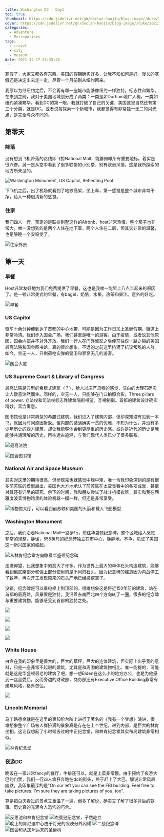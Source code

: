 ```yaml
---
title: Washington DC - Day1
toc: true
thumbnail: https://cdn.jsdelivr.net/gh/declan-haojin/blog-image//duke/20211217232501.png
cover: https://cdn.jsdelivr.net/gh/declan-haojin/blog-image//duke/20211217232501.png
categories:
  - Adventure
  - Metropolises
tags:
  - travel
  - city
  - museum
date: 2021-12-17 22:33:40
---
```


寒假了，大家又都各奔东西。美国的假期确实好多，让我不知如何是好。漫长的寒假还是决定出去走一走，尽管一个月前刚从纽约回来。



我原以为继纽约之后，不会再有哪一座城市能够像纽约一样独特，标志性和繁华。在来到之前，我对于美国地域划分成了两类：一类是如Durham地广人稀，一类如纽约紧凑繁华。看到DC的第一眼，我就打破了自己的关键，美国这里当然还有第三个分类，就是DC。或者说每探索一个新城市，我都觉得有非常独一无二的闪光点，是完全与众不同的。

## 第零天

### 降落

没有想到飞机降落的路线即飞掠National Mall，能够俯瞰所有重要地标。着实是很兴奋。另一是从空中看到了很多联排的小别墅，别有欧洲风情，这是我所探索的地方所未见的。

![Washington Monument, US Capitol, Reflecting Pool](https://cdn.jsdelivr.net/gh/declan-haojin/blog-image//duke/20211217224050.png)

下飞机之后，出了机场就看到了地铁高架，坐上车，第一感觉是整个城市非常干净，给人一种很清新的感觉。

### 住家

我们四人一行，预定的是联排别墅这样的Airbnb，host非常热情，整个房子也非常大。唯一没想到的是两个人住在地下室，两个人住在二层，但其实非常的温馨，也足够睡一个安稳觉了。

![住家外景](https://cdn.jsdelivr.net/gh/declan-haojin/blog-image//duke/20211217224941.png)

## 第一天

### 早餐

Host非常友好地为我们免费提供了早餐，这也是我唯一能早上八点半起来的原因了。是一顿非常美式的早餐，有bagel，奶酪，水果，热茶和果汁。意外的好吃。

![早餐](https://cdn.jsdelivr.net/gh/declan-haojin/blog-image//duke/20211217225134.png)

### US Capitol

驱车十余分钟便到达了首都的中心地带，可能是因为工作日加上圣诞假期，街道上非常冷清。我们步入国会广场，我们甚至是唯一的游客。由于疫情，或者说其他原因，国会内部并不对外开放。我们一行人在门外留影之后便前往仅一路之隔的美国最高法院和国会图书馆。真的很难想象，不远的之前这里挤满了抗议叛乱的人群。如今，空无一人，只剩荷枪实弹的警卫和寥寥无几的游客。

![国会大厦](https://cdn.jsdelivr.net/gh/declan-haojin/blog-image//duke/20211217225516.png)

### US Supreme Court & Library of Congress

最高法院是典型的希腊式建筑（？），给人以庄严肃穆的感觉，洁白的大理石确实让人敬意油然而生。同样的，空无一人，只能够在门口拍照合影。Three pillars of power. 立法权和司法权标志性建筑隔街相望，互相制衡。首都的建筑设计确实精妙，富含寓意。

图书馆也是非常典型的希腊式建筑，我们进入了建筑内部，但却深知没有见到一本书，就因为时间原因折返。但内部的装潢确实一贯的优雅，不知为什么，并没有多少年历史的西方建筑，却让我能够体会到更厚重的历史感。或许是近代的历史是我能够共通理解的历史，再往远古追溯，与我们现代人类已少了很多联系。

![最高法院](https://cdn.jsdelivr.net/gh/declan-haojin/blog-image//duke/20211217230159.png)

![国会图书馆](https://cdn.jsdelivr.net/gh/declan-haojin/blog-image//duke/20211217230220.png)

### National Air and Space Museum

其实对这里的期待很高，但参观完也就感觉中规中矩，唯一令我印象深刻的是有很多前苏联的模型展出，美国也大方地承认了前苏联在太空竞赛中的各项成就，甚至对其还有详尽的研究。余下的时间，我和朋友尝试了战斗机模拟器，其实和我在西雅度波音博物馆里的体验机器一模一样，但还是非常享受。

![博物馆大厅，可以看到前苏联和美国的火箭和载人飞船模型](https://cdn.jsdelivr.net/gh/declan-haojin/blog-image//duke/20211217230357.png)

### Washington Monument

之后，我们沿着National Mall一路步行，前往华盛顿纪念碑。整个区域给人感觉非常的规整，静谧，555英尺的纪念碑独立在市中心，静静地，不争，见证了美国这一新兴国家的崛起。

![从林肯纪念堂方向瞭看华盛顿纪念碑](https://cdn.jsdelivr.net/gh/declan-haojin/blog-image//duke/20211217230905.png)

走进仰望，比我想象中的高大了许多。作为世界上最大的单体石头构造建筑，能够看到偏底座部分和偏上部分使用的是不同的石头，因为纪念碑的建造因为内战停工了数年，再次开工发现原来的石头产地已经被挖空了。

没错，纪念碑是可以乘电梯上到顶部的。很难想象这是将近150年前的建筑，站在首都的最高处，风景很是独特。我沿着东南西北四个方向转了一圈，很多的纪念碑与重要建筑物，能够感受到首都的独特之处。

<div class="justified-gallery">

![](https://cdn.jsdelivr.net/gh/declan-haojin/blog-image//duke/20211217231222.png)

![](https://cdn.jsdelivr.net/gh/declan-haojin/blog-image//duke/20211217231238.png)

![](https://cdn.jsdelivr.net/gh/declan-haojin/blog-image//duke/20211217231255.png)

![](https://cdn.jsdelivr.net/gh/declan-haojin/blog-image//duke/20211217231312.png)
</div>

### White House

白宫在我的印象里是很大的，巨大的草坪，巨大的连体建筑，但实际上出乎我的意料，只是一座非常不起眼的建筑，尤其是和周围的建筑物相比。唯一能提的，可能就是这是华盛顿最老的建筑了吧。想一想Biden在这么小的地方办公，也是为他感到一丝丝委屈。反而旁边的财政部，商务部还有Executive Office Building非常有建筑风格，格外恢弘。

![](https://cdn.jsdelivr.net/gh/declan-haojin/blog-image//duke/20211217231637.png)

### Lincoln Memorial

马丁路德金就是在这里的第18阶台阶上进行了著名的《我有一个梦想》演讲，很难想象整个广场被人群挤满的景象真是存在在上个世纪。进到内部，是巨大的林肯坐相。这让我想起了小时候去过的中正纪念堂，和林肯纪念堂其实布局建筑非常相似。

![林肯纪念堂](https://cdn.jsdelivr.net/gh/declan-haojin/blog-image//duke/20211217231953.png)

### 夜游DC

晚饭在一家非常fancy的餐厅，牛排还可以，就是上菜非常慢。由于预约了夜游大巴的门票，我们一行四人疯狂奔跑在dc的街头，终于赶上了大巴。解说非常风趣幽默，我印象最深的是"On our left you can see the FBI building. Feel free to take pictures. I'm sure they are taking pictures of you, too". 

算是把白天看过的景点又重温了一遍，但多了解说，确实又了解了很多背后的轶事。历史真的充满令人恐怖的巧合。

![反思池和林肯纪念堂](https://cdn.jsdelivr.net/gh/declan-haojin/blog-image//duke/20211217232501.png)
![杰斐逊纪念堂，孑然屹立](https://cdn.jsdelivr.net/gh/declan-haojin/blog-image//duke/20211217232602.png)
![晚上的肯尼迪中心由于灯光的照映分外闪耀](https://cdn.jsdelivr.net/gh/declan-haojin/blog-image//duke/20211217232649.png)
![二战纪念碑](https://cdn.jsdelivr.net/gh/declan-haojin/blog-image//duke/20211217232747.png)
![国会和从加州运来的圣诞树](https://cdn.jsdelivr.net/gh/declan-haojin/blog-image//duke/20211217232807.png)